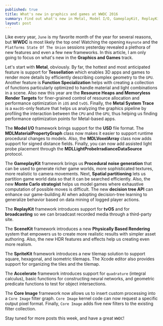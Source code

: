 ```yaml
---
published: true
title: What's new in graphics and games at WWDC 2016
summary: Find out what's new in Metal, Model I/O, GameplayKit, ReplayKit, SceneKit, SpriteKit, Accelerate and Core Image.
layout: post
---
```

Like every year, `June` is my favorite month of the year for several reasons, but __WWDC__ is most likely the top one! Watching the opening `Keynote` and the `Platforms State Of The Union` sessions yesterday revealed a plethora of new features and even a few new frameworks. In this article, I am only going to focus on what's new in the __Graphics and Games__ track.

Let's start with __Metal__, obviously. By far, the hottest and most anticipated feature is support for __Tessellation__ which enables 3D apps and games to render more details by efficiently describing complex geometry to the `GPU`. Another feature is __Function Specialization__ helps with creating a collection of functions particularly optimized to handle material and light combinations in a scene. Also new this year are the __Resource Heaps and Memoryless Render Targets__ for finer-grained control of resource allocation and performance optimization in `iOS` and `tvOS`. Finally, the __Metal System Trace__ is a `macOS`-only feature that helps us analyzing the graphics pipeline by profiling the interaction between the `CPU` and the `GPU`, thus helping us finding performance optimization points for Metal-based apps.

The __Model I/O__ framework brings support for the __USD__ file format. The __MDLMaterialPropertyGraph__ class now makes it easier to support runtime procedural changes to models. Also, the __MDLVoxelArray__ class now adds support for signed distance fields. Finally, you can now add assisted light probe placement through the __MDLLightProbeIrradianceDataSource__ protocol.

The __GameplayKit__ framework brings us __Procedural noise generation__ that can be used to generate richer game worlds, more sophisticated textures, more realistic to camera movements. Next,
__Spatial partitioning__ lets us partition game world data so that it can be searched efficiently. Also, the new __Monte Carlo strategist__ helps us model games where exhaustive computation of possible moves is difficult. The new __decision tree API__ can enhance our game-building AI when adopting decision-tree learning to generalize behavior based on data mining of logged player actions. 

The __ReplayKit__ framework introduces support for __tvOS__ and for __broadcasting__ so we can broadcast recorded media through a third-party site. 

The __SceneKit__ framework introduces a new __Physically Based Rendering__ system that empowers us to create more realistic results with simpler asset authoring. Also, the new HDR features and effects help us creating even more realism.

The __SpriteKit__ framework introduces a new tilemap solution to support square, hexagonal, and isometric tilemaps. The Xcode editor also provides support for organizing the tiles and the tilemap.

The __Accelerate__ framework introduces support for `quadrature` (integral calculus), basic functions for constructing neural networks, and geometric predicate functions to test for object intersections.

The __Core Image__ framework now allows us to insert custom processing into a `Core Image` filter graph. `Core Image` kernel code can now request a specific output pixel format. Finally, `Core Image` adds five new filters to the existing filter collection.

Stay tuned for more posts this week, and have a great `WWDC`!
